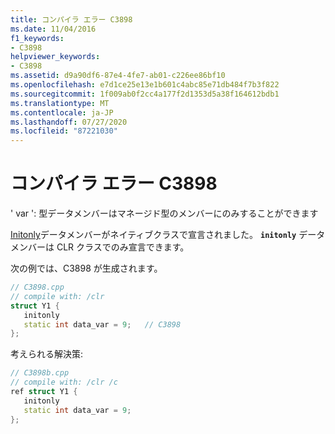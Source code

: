 ```yaml
---
title: コンパイラ エラー C3898
ms.date: 11/04/2016
f1_keywords:
- C3898
helpviewer_keywords:
- C3898
ms.assetid: d9a90df6-87e4-4fe7-ab01-c226ee86bf10
ms.openlocfilehash: e7d1ce25e13e1b601c4abc85e71db484f7b3f822
ms.sourcegitcommit: 1f009ab0f2cc4a177f2d1353d5a38f164612bdb1
ms.translationtype: MT
ms.contentlocale: ja-JP
ms.lasthandoff: 07/27/2020
ms.locfileid: "87221030"
---
```

# <a name="compiler-error-c3898"></a>コンパイラ エラー C3898

' var ': 型データメンバーはマネージド型のメンバーにのみすることができます

[Initonly](../../dotnet/initonly-cpp-cli.md)データメンバーがネイティブクラスで宣言されました。  **`initonly`** データメンバーは CLR クラスでのみ宣言できます。

次の例では、C3898 が生成されます。

```cpp
// C3898.cpp
// compile with: /clr
struct Y1 {
   initonly
   static int data_var = 9;   // C3898
};
```

考えられる解決策:

```cpp
// C3898b.cpp
// compile with: /clr /c
ref struct Y1 {
   initonly
   static int data_var = 9;
};
```
